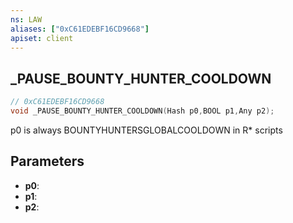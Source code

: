 ```yaml
---
ns: LAW
aliases: ["0xC61EDEBF16CD9668"]
apiset: client
---
```

## _PAUSE_BOUNTY_HUNTER_COOLDOWN

```c
// 0xC61EDEBF16CD9668
void _PAUSE_BOUNTY_HUNTER_COOLDOWN(Hash p0,BOOL p1,Any p2);
```

p0 is always BOUNTYHUNTERSGLOBALCOOLDOWN in R* scripts

## Parameters
* **p0**:
* **p1**:
* **p2**:



